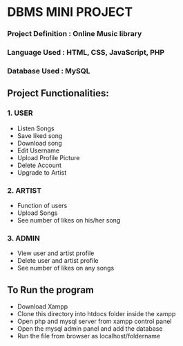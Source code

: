 # DBMS MINI PROJECT

### Project Definition : Online Music library

### Language Used      : HTML, CSS, JavaScript, PHP

### Database Used      : MySQL


## Project Functionalities:
### 1. USER
- Listen Songs
- Save liked song
- Download song
- Edit Username
- Upload Profile Picture
- Delete Account
- Upgrade to Artist
### 2. ARTIST
- Function of users
- Upload Songs
- See number of likes on his/her song
### 3. ADMIN
- View user and artist profile
- Delete user and artist profile
- See number of likes on any songs

## To Run the program
- Download Xampp
- Clone this directory into htdocs folder inside the xampp
- Open php and mysql server from xampp control panel
- Open the mysql admin panel and add the database
- Run the file from browser as localhost/foldername






